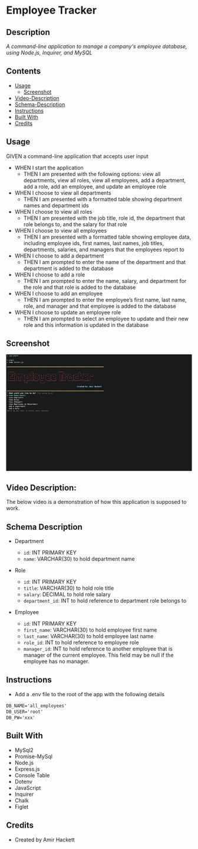 # Employee Tracker

## Description
*A command-line application to manage a company's employee database, using Node.js, Inquirer, and MySQL*

## Contents
* [Usage](#Usage)
   * [Screenshot](#Screenshot)
* [Video-Description](#Video-Description:)
* [Schema-Description](#Schema-Description)
* [Instructions](#Instructions)
* [Built With](#Built-With)
* [Credits](#Credits)

## Usage

GIVEN a command-line application that accepts user input
- WHEN I start the application
  - THEN I am presented with the following options: view all departments, view all roles, view all employees, add a department, add a role, add an employee, and update an employee role
- WHEN I choose to view all departments
  - THEN I am presented with a formatted table showing department names and department ids
- WHEN I choose to view all roles
  - THEN I am presented with the job title, role id, the department that role belongs to, and the salary for that role
- WHEN I choose to view all employees
  - THEN I am presented with a formatted table showing employee data, including employee ids, first names, last names, job titles, departments, salaries, and managers that the employees report to
- WHEN I choose to add a department
  - THEN I am prompted to enter the name of the department and that department is added to the database
- WHEN I choose to add a role
  - THEN I am prompted to enter the name, salary, and department for the role and that role is added to the database
- WHEN I choose to add an employee
  - THEN I am prompted to enter the employee’s first name, last name, role, and manager and that employee is added to the database
- WHEN I choose to update an employee role
  - THEN I am prompted to select an employee to update and their new role and this information is updated in the database

## Screenshot

![](./src/Screen-Shot.png)

## Video Description:
The below video is a demonstration of how this application is supposed to work. 


## Schema Description

- Department
    - `id`: INT PRIMARY KEY
    - `name`: VARCHAR(30) to hold department name

- Role
    - `id`: INT PRIMARY KEY
    - `title`: VARCHAR(30) to hold role title
    - `salary`: DECIMAL to hold role salary
    - `department_id`: INT to hold reference to department role belongs to

- Employee
    - `id`: INT PRIMARY KEY
    - `first_name`: VARCHAR(30) to hold employee first name
    - `last_name`: VARCHAR(30) to hold employee last name
    - `role_id`: INT to hold reference to employee role
    - `manager_id`: INT to hold reference to another employee that is manager of the current employee. This field may be null if the employee has no manager.

## Instructions

- Add a .env file to the root of the app with the following details

```text
DB_NAME='all_employees'
DB_USER='root'
DB_PW='xxx'
```

## Built With
* MySql2
* Promise-MySql
* Node.js
* Express.js
* Console Table
* Dotenv
* JavaScript
* Inquirer
* Chalk
* Figlet


## Credits
* Created by Amir Hackett 